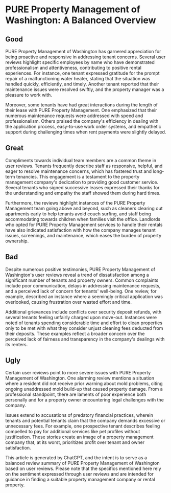 # PURE Property Management of Washington: A Balanced Overview

## Good

PURE Property Management of Washington has garnered appreciation for being proactive and responsive in addressing tenant concerns. Several user reviews highlight specific employees by name who have demonstrated professionalism and attentiveness, contributing to positive rental experiences. For instance, one tenant expressed gratitude for the prompt repair of a malfunctioning water heater, stating that the situation was handled quickly, efficiently, and timely. Another tenant reported that their maintenance issues were resolved swiftly, and the property manager was a pleasure to work with.

Moreover, some tenants have had great interactions during the length of their lease with PURE Property Management. One emphasized that their numerous maintenance requests were addressed with speed and professionalism. Others praised the company's efficiency in dealing with the application process, easy-to-use work order systems, and empathetic support during challenging times when rent payments were slightly delayed.

## Great

Compliments towards individual team members are a common theme in user reviews. Tenants frequently describe staff as responsive, helpful, and eager to resolve maintenance concerns, which has fostered trust and long-term tenancies. This engagement is a testament to the property management company's dedication to providing good customer service. Several tenants who signed successive leases expressed their thanks for the understanding and empathy the staff showed them during hard times.

Furthermore, the reviews highlight instances of the PURE Property Management team going above and beyond, such as cleaners clearing out apartments early to help tenants avoid couch surfing, and staff being accommodating towards children when families visit the office. Landlords who opted for PURE Property Management services to handle their rentals have also indicated satisfaction with how the company manages tenant issues, screenings, and maintenance, which eases the burden of property ownership.

## Bad

Despite numerous positive testimonies, PURE Property Management of Washington's user reviews reveal a trend of dissatisfaction among a significant number of tenants and property owners. Common complaints include poor communication, delays in addressing maintenance requests, and a perceived lack of concern for tenants' well-being. One review, for example, described an instance where a seemingly critical application was overlooked, causing frustration over wasted effort and time.

Additional grievances include conflicts over security deposit refunds, with several tenants feeling unfairly charged upon move-out. Instances were noted of tenants spending considerable time and effort to clean properties only to be met with what they consider unjust cleaning fees deducted from their deposits. These examples reflect a broader concern over the perceived lack of fairness and transparency in the company's dealings with its renters.

## Ugly

Certain user reviews point to more severe issues with PURE Property Management of Washington. One alarming review mentions a situation where a resident did not receive prior warning about mold problems, citing ongoing unaddressed mold build-up that caused property damage. From a professional standpoint, there are laments of poor experience both personally and for a property owner encountering legal challenges with the company.

Issues extend to accusations of predatory financial practices, wherein tenants and potential tenants claim that the company demands excessive or unnecessary fees. For example, one prospective tenant describes feeling compelled to pay for additional services like pet profiles without justification. These stories create an image of a property management company that, at its worst, prioritizes profit over tenant and owner satisfaction.

This article is generated by ChatGPT, and the intent is to serve as a balanced review summary of PURE Property Management of Washington based on user reviews. Please note that the specifics mentioned here rely on the sentiment expressed through user reviews and are intended for guidance in finding a suitable property management company or rental property.